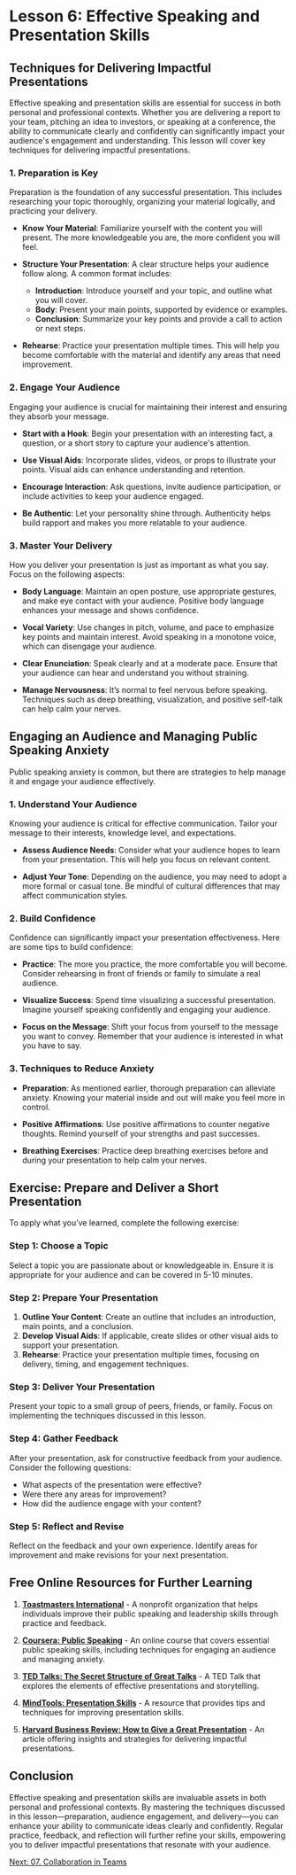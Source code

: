 # Lesson 6: Effective Speaking and Presentation Skills

## Techniques for Delivering Impactful Presentations

Effective speaking and presentation skills are essential for success in both personal and professional contexts. Whether you are delivering a report to your team, pitching an idea to investors, or speaking at a conference, the ability to communicate clearly and confidently can significantly impact your audience's engagement and understanding. This lesson will cover key techniques for delivering impactful presentations.

### 1. Preparation is Key

Preparation is the foundation of any successful presentation. This includes researching your topic thoroughly, organizing your material logically, and practicing your delivery.

- **Know Your Material**: Familiarize yourself with the content you will present. The more knowledgeable you are, the more confident you will feel.

- **Structure Your Presentation**: A clear structure helps your audience follow along. A common format includes:
  - **Introduction**: Introduce yourself and your topic, and outline what you will cover.
  - **Body**: Present your main points, supported by evidence or examples.
  - **Conclusion**: Summarize your key points and provide a call to action or next steps.

- **Rehearse**: Practice your presentation multiple times. This will help you become comfortable with the material and identify any areas that need improvement.

### 2. Engage Your Audience

Engaging your audience is crucial for maintaining their interest and ensuring they absorb your message.

- **Start with a Hook**: Begin your presentation with an interesting fact, a question, or a short story to capture your audience's attention.

- **Use Visual Aids**: Incorporate slides, videos, or props to illustrate your points. Visual aids can enhance understanding and retention.

- **Encourage Interaction**: Ask questions, invite audience participation, or include activities to keep your audience engaged.

- **Be Authentic**: Let your personality shine through. Authenticity helps build rapport and makes you more relatable to your audience.

### 3. Master Your Delivery

How you deliver your presentation is just as important as what you say. Focus on the following aspects:

- **Body Language**: Maintain an open posture, use appropriate gestures, and make eye contact with your audience. Positive body language enhances your message and shows confidence.

- **Vocal Variety**: Use changes in pitch, volume, and pace to emphasize key points and maintain interest. Avoid speaking in a monotone voice, which can disengage your audience.

- **Clear Enunciation**: Speak clearly and at a moderate pace. Ensure that your audience can hear and understand you without straining.

- **Manage Nervousness**: It’s normal to feel nervous before speaking. Techniques such as deep breathing, visualization, and positive self-talk can help calm your nerves.

## Engaging an Audience and Managing Public Speaking Anxiety

Public speaking anxiety is common, but there are strategies to help manage it and engage your audience effectively.

### 1. Understand Your Audience

Knowing your audience is critical for effective communication. Tailor your message to their interests, knowledge level, and expectations.

- **Assess Audience Needs**: Consider what your audience hopes to learn from your presentation. This will help you focus on relevant content.

- **Adjust Your Tone**: Depending on the audience, you may need to adopt a more formal or casual tone. Be mindful of cultural differences that may affect communication styles.

### 2. Build Confidence

Confidence can significantly impact your presentation effectiveness. Here are some tips to build confidence:

- **Practice**: The more you practice, the more comfortable you will become. Consider rehearsing in front of friends or family to simulate a real audience.

- **Visualize Success**: Spend time visualizing a successful presentation. Imagine yourself speaking confidently and engaging your audience.

- **Focus on the Message**: Shift your focus from yourself to the message you want to convey. Remember that your audience is interested in what you have to say.

### 3. Techniques to Reduce Anxiety

- **Preparation**: As mentioned earlier, thorough preparation can alleviate anxiety. Knowing your material inside and out will make you feel more in control.

- **Positive Affirmations**: Use positive affirmations to counter negative thoughts. Remind yourself of your strengths and past successes.

- **Breathing Exercises**: Practice deep breathing exercises before and during your presentation to help calm your nerves.

## Exercise: Prepare and Deliver a Short Presentation

To apply what you’ve learned, complete the following exercise:

### Step 1: Choose a Topic

Select a topic you are passionate about or knowledgeable in. Ensure it is appropriate for your audience and can be covered in 5-10 minutes.

### Step 2: Prepare Your Presentation

1. **Outline Your Content**: Create an outline that includes an introduction, main points, and a conclusion.
2. **Develop Visual Aids**: If applicable, create slides or other visual aids to support your presentation.
3. **Rehearse**: Practice your presentation multiple times, focusing on delivery, timing, and engagement techniques.

### Step 3: Deliver Your Presentation

Present your topic to a small group of peers, friends, or family. Focus on implementing the techniques discussed in this lesson.

### Step 4: Gather Feedback

After your presentation, ask for constructive feedback from your audience. Consider the following questions:

- What aspects of the presentation were effective?
- Were there any areas for improvement?
- How did the audience engage with your content?

### Step 5: Reflect and Revise

Reflect on the feedback and your own experience. Identify areas for improvement and make revisions for your next presentation.

## Free Online Resources for Further Learning

1. **[Toastmasters International](https://www.toastmasters.org/)** - A nonprofit organization that helps individuals improve their public speaking and leadership skills through practice and feedback.

2. **[Coursera: Public Speaking](https://www.coursera.org/learn/public-speaking)** - An online course that covers essential public speaking skills, including techniques for engaging an audience and managing anxiety.

3. **[TED Talks: The Secret Structure of Great Talks](https://www.ted.com/talks/nancy_duarte_the_secret_structure_of_great_talks)** - A TED Talk that explores the elements of effective presentations and storytelling.

4. **[MindTools: Presentation Skills](https://www.mindtools.com/pages/article/newTMM_79.htm)** - A resource that provides tips and techniques for improving presentation skills.

5. **[Harvard Business Review: How to Give a Great Presentation](https://hbr.org/2013/06/how-to-give-a-great-presentation)** - An article offering insights and strategies for delivering impactful presentations.

## Conclusion

Effective speaking and presentation skills are invaluable assets in both personal and professional contexts. By mastering the techniques discussed in this lesson—preparation, audience engagement, and delivery—you can enhance your ability to communicate ideas clearly and confidently. Regular practice, feedback, and reflection will further refine your skills, empowering you to deliver impactful presentations that resonate with your audience.

[Next: 07. Collaboration in Teams](./07_collaboration_in_teams.md)